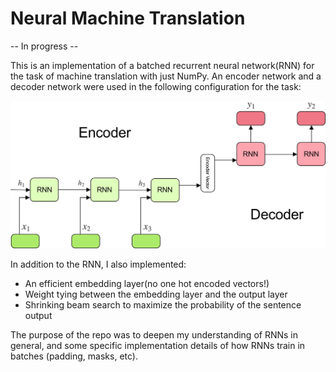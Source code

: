 # Neural Machine Translation 

-- In progress -- 


This is an implementation of a batched recurrent neural network(RNN) for the task of machine translation with just NumPy. An encoder network and a decoder network were used in the following configuration for the task: 

<img src="./encoder_decoder.jpg">


In addition to the RNN, I also implemented:
* An efficient embedding layer(no one hot encoded vectors!)
* Weight tying between the embedding layer and the output layer
* Shrinking beam search to maximize the probability of the sentence output 

The purpose of the repo was to deepen my understanding of RNNs in general, and some specific implementation details of how RNNs train in batches (padding, masks, etc). 

